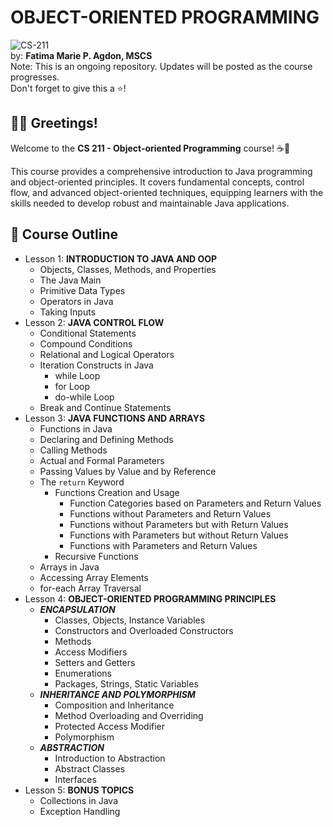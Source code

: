 # OBJECT-ORIENTED PROGRAMMING
![CS-211](https://github.com/user-attachments/assets/ebf8983e-81e1-4280-862e-34c90986a0cb)
<br/>
by: **Fatima Marie P. Agdon, MSCS**<br>
Note: This is an ongoing repository. Updates will be posted as the course progresses.
<br>Don't forget to give this a ⭐!

## 👋🏻 Greetings!
Welcome to the **CS 211 - Object-oriented Programming** course! ☕🧡<br>

This course provides a comprehensive introduction to Java programming and object-oriented principles. It covers fundamental concepts, control flow, and advanced object-oriented techniques, equipping learners with the skills needed to develop robust and maintainable Java applications.

## 🎯 Course Outline
- Lesson 1: **INTRODUCTION TO JAVA AND OOP**
    - Objects, Classes, Methods, and Properties
    - The Java Main
    - Primitive Data Types
    - Operators in Java
    - Taking Inputs
- Lesson 2: **JAVA CONTROL FLOW**
    - Conditional Statements
    - Compound Conditions
    - Relational and Logical Operators
    - Iteration Constructs in Java
        - while Loop
        - for Loop
        - do-while Loop
    - Break and Continue Statements
- Lesson 3: **JAVA FUNCTIONS AND ARRAYS**
    - Functions in Java
    - Declaring and Defining Methods
    - Calling Methods
    - Actual and Formal Parameters
    - Passing Values by Value and by Reference
    - The ```return``` Keyword
        - Functions Creation and Usage
            - Function Categories based on Parameters and Return Values
            - Functions without Parameters and Return Values
            - Functions without Parameters but with Return Values
            - Functions with Parameters but without Return Values
            - Functions with Parameters and Return Values
        - Recursive Functions
    - Arrays in Java
    - Accessing Array Elements
    - for-each Array Traversal
- Lesson 4: **OBJECT-ORIENTED PROGRAMMING PRINCIPLES**
    - ***ENCAPSULATION***
        - Classes, Objects, Instance Variables
        - Constructors and Overloaded Constructors
        - Methods
        - Access Modifiers
        - Setters and Getters
        - Enumerations
        - Packages, Strings, Static Variables
    - ***INHERITANCE AND POLYMORPHISM***
        - Composition and Inheritance
        - Method Overloading and Overriding
        - Protected Access Modifier
        - Polymorphism
    - ***ABSTRACTION***
        - Introduction to Abstraction
        - Abstract Classes
        - Interfaces
- Lesson 5: **BONUS TOPICS**
    - Collections in Java
    - Exception Handling
